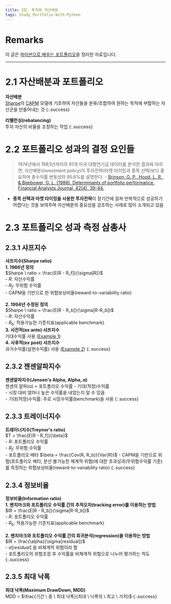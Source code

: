 ```yaml
---
title: 2장. 투자와 자산배분
tags: Study_Portfolio-With-Python
---
```


# Remarks
이 글은 [파이썬으로 배우는 포트폴리오](https://github.com/gilbutITbook/080227)을 정리한 자료입니다.

<!--more-->
---

# 2.1 자산배분과 포트폴리오
**자산배분** \
[Sharpe](https://en.wikipedia.org/wiki/William_F._Sharpe)의 [CAPM](https://en.wikipedia.org/wiki/Capital_asset_pricing_model) 모델에 기초하여 자산들을 분류/조합하여 원하는 목적에 부합하는 자산군을 만들어내는 것
{:.success}

**리밸런싱(rebalancing)** \
투자 자산의 비율을 조정하는 작업
{:.success}


# 2.2 포트폴리오 성과의 결정 요인들
> 1974년에서 1983년까지의 91개 미국 대형연기금 데이터를 분석한 결과에 따르면, 자산배분(investment policy)이 투자전략(마켓 타이밍과 종목 선택)보다 중요하며 총수익률 변동성의 95.6%를 설명한다.
> \- [Brinson, G. P., Hood, L. R., & Beebower, G. L. (1986). Determinants of portfolio performance. Financial Analysts Journal, 42(4), 39-44.](https://www.tandfonline.com/doi/abs/10.2469/faj.v51.n1.1869)

- **종목 선택과 마켓 타이밍을 사용한 투자전략**이 장기간에 걸쳐 반복적으로 성공하기 어렵다는 것을 보여주며 자산배분의 중요성을 강조하는 사례로 많이 소개되고 있음


# 2.3 포트폴리오 성과 측정 삼총사
## 2.3.1 샤프지수
**샤프지수(Sharpe ratio)** \
**1. 1966년 정의** \
$Sharpe \ ratio = \frac{E[R - R_f]}{\sigma[R]}$ \
\- $R$: 자산수익률 \
\- $R_f$: 무위험 수익률 \
\- CAPM을 기반으로 한 위험보상비율(reward-to-variability ratio) \
\
**2. 1994년 수정된 정의** \
$Sharpe \ ratio = \frac{E[R - R_b]}{\sigma[R-R_b]}$ \
\- $R$: 자산수익률 \
\- $R_b$: 적용가능한 기준지표(applicable benchmark)
\
**3. 사전적(ex ante) 샤프지수** \
기대수익률 사용 ([Example 1](https://en.wikipedia.org/wiki/Sharpe_ratio#Examples))
\
**4. 사후적(ex post) 샤프지수** \
과거수익률(실현수익률) 사용 ([Example 2](https://en.wikipedia.org/wiki/Sharpe_ratio#Examples))
{:.success}

## 2.3.2 젠센알파지수
**젠센알파지수(Jensen's Alpha, Alpha, $\alpha$)** \
젠센의 알파($\alpha$) = 포트폴리오 수익률 - 기대(적정)수익률 \
\- 시장 대비 얼마나 높은 수익률을 내었는지 알 수 있음 \
\- 기대(적정)수익률: 주로 시장수익률(benchmark)을 사용
{:.success}

## 2.3.3 트레이너지수
**트레이너지수(Treynor's ratio)** \
$T = \frac{E[R - R_f]}{\beta}$ \
\- $R$: 포트폴리오 수익률 \
\- $R_f$: 무위험 수익률 \
\- 포트폴리오 베타 $\beta = \frac{Cov(R, R_b)}{Var(R)}$
\- CAPM을 기반으로 위험(포트폴리오 베타, 분산 불가능한 체계적 위험)에 대한 초과성과(무위험수익률 기준)를 측정하는 위험보상비율(reward-to-variability ratio)
{:.success}

## 2.3.4 정보비율
**정보비율(Information ratio)** \
**1. 벤치마크와 포트폴리오 수익률 간의 추적오차(tracking error)를 이용하는 방법** \
$IR = \frac{E[R - R_b]}{\sigma[R-R_b]}$ \
\- $R$: 포트폴리오 수익률 \
\- $R_b$: 적용가능한 기준지표(applicable benchmark) \
\
**2. 벤치마크와 포트폴리오 수익률 간의 회귀분석(regression)을 이용하는 방법** \
$IR = \frac{\alpha}{\sigma[residual]}$ \
\- $\sigma[residual]$ 을 비체계적 위험이라 함 \
\- 포트폴리오의 위험조정 후 수익률을 비체계적 위험으로 나누어 평가하는 척도
{:.success}

## 2.3.5 최대 낙폭
**최대 낙폭(Maximum DrawDown, MDD)** \
MDD = $\frac{기간 \ 중 \ 최대 낙폭}{최대 \ 낙폭의 \ 최고 \ 가치}$
{:.success}
